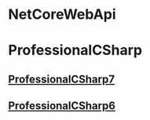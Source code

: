 # NetCoreWebApi

# ProfessionalCSharp

## [ProfessionalCSharp7](https://github.com/ProfessionalCSharp/ProfessionalCSharp7)

## [ProfessionalCSharp6](https://github.com/ProfessionalCSharp/ProfessionalCSharp6)